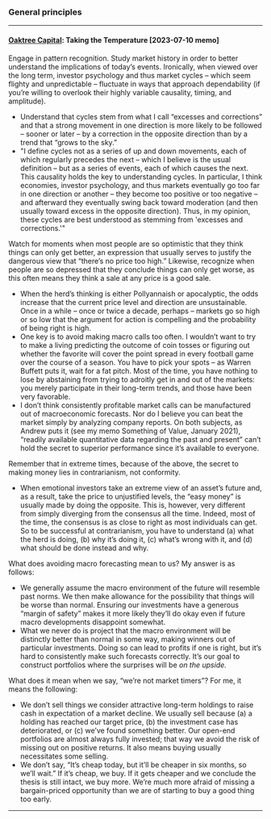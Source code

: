### General principles

---

#### [Oaktree Capital](https://www.oaktreecapital.com/insights/memo/taking-the-temperature): Taking the Temperature [2023-07-10 memo]

Engage in pattern recognition. Study market history in order to better understand the implications of today’s events.  Ironically, when viewed over the long term, investor psychology and thus market cycles – which seem flighty and unpredictable – fluctuate in ways that approach dependability (if you’re willing to overlook their highly variable causality, timing, and amplitude).
- Understand that cycles stem from what I call “excesses and corrections” and that a strong movement in one direction is more likely to be followed – sooner or later – by a correction in the opposite direction than by a trend that “grows to the sky.” 
- "I define cycles not as a series of up and down movements, each of which regularly precedes the next – which I believe is the usual definition – but as a series of events, each of which causes the next.  This causality holds the key to understanding cycles.  In particular, I think economies, investor psychology, and thus markets eventually go too far in one direction or another – they become too positive or too negative – and afterward they eventually swing back toward moderation (and then usually toward excess in the opposite direction).  Thus, in my opinion, these cycles are best understood as stemming from 'excesses and corrections.'"

Watch for moments when most people are so optimistic that they think things can only get better, an expression that usually serves to justify the dangerous view that “there’s no price too high.”  Likewise, recognize when people are so depressed that they conclude things can only get worse, as this often means they think a sale at any price is a good sale. 
- When the herd’s thinking is either Pollyannaish or apocalyptic, the odds increase that the current price level and direction are unsustainable. Once in a while – once or twice a decade, perhaps – markets go so high or so low that the argument for action is compelling and the probability of being right is high.
- One key is to avoid making macro calls too often.  I wouldn’t want to try to make a living predicting the outcome of coin tosses or figuring out whether the favorite will cover the point spread in every football game over the course of a season.  You have to pick your spots – as Warren Buffett puts it, wait for a fat pitch.  Most of the time, you have nothing to lose by abstaining from trying to adroitly get in and out of the markets: you merely participate in their long-term trends, and those have been very favorable.
- I don’t think consistently profitable market calls can be manufactured out of macroeconomic forecasts.  Nor do I believe you can beat the market simply by analyzing company reports.  On both subjects, as Andrew puts it (see my memo Something of Value, January 2021), “readily available quantitative data regarding the past and present” can’t hold the secret to superior performance since it’s available to everyone.

Remember that in extreme times, because of the above, the secret to making money lies in contrarianism, not conformity. 
- When emotional investors take an extreme view of an asset’s future and, as a result, take the price to unjustified levels, the “easy money” is usually made by doing the opposite.  This is, however, very different from simply diverging from the consensus all the time.  Indeed, most of the time, the consensus is as close to right as most individuals can get.  So to be successful at contrarianism, you have to understand (a) what the herd is doing, (b) why it’s doing it, (c) what’s wrong with it, and (d) what should be done instead and why.

What does avoiding macro forecasting mean to us?  My answer is as follows:
- We generally assume the macro environment of the future will resemble past norms.  We then make allowance for the possibility that things will be worse than normal.  Ensuring our investments have a generous “margin of safety” makes it more likely they’ll do okay even if future macro developments disappoint somewhat.
- What we never do is project that the macro environment will be distinctly better than normal in some way, making winners out of particular investments.  Doing so can lead to profits if one is right, but it’s hard to consistently make such forecasts correctly. It’s our goal to construct portfolios where the surprises will be *on the upside.*

What does it mean when we say, “we’re not market timers”?  For me, it means the following:
- We don’t sell things we consider attractive long-term holdings to raise cash in expectation of a market decline.  We usually sell because (a) a holding has reached our target price, (b) the investment case has deteriorated, or (c) we’ve found something better.  Our open-end portfolios are almost always fully invested; that way we avoid the risk of missing out on positive returns.  It also means buying usually necessitates some selling.
- We don’t say, “It’s cheap today, but it’ll be cheaper in six months, so we’ll wait.”  If it’s cheap, we buy.  If it gets cheaper and we conclude the thesis is still intact, we buy more.  We’re much more afraid of missing a bargain-priced opportunity than we are of starting to buy a good thing too early.

---

